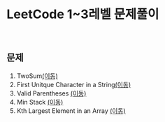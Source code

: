 # LeetCode 1~3레벨 문제풀이
<br/>

## 문제<br/>

1. TwoSum[(이동)](https://github.com/malvr00/Java-algorithm/tree/master/leetcode/step1)<br/>
2. First Unitque Character in a String[(이동)](https://github.com/malvr00/Java-algorithm/tree/master/leetcode/step2)<br/>
3. Valid Parentheses  [(이동)](https://github.com/malvr00/Java-algorithm/tree/master/leetcode/step3)<br/>
4. Min Stack  [(이동)](https://github.com/malvr00/Java-algorithm/tree/master/leetcode/step4)<br/>
5. Kth Largest Element in an Array [(이동)](https://github.com/malvr00/Java-algorithm/tree/master/leetcode/step5)<br/>
